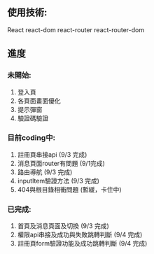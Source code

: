 ## 使用技術:
React
react-dom
react-router
react-router-dom

## 進度

### 未開始:
1. 登入頁
2. 各頁面畫面優化
3. 提示彈窗
4. 驗證碼驗證

### 目前coding中:
1. 註冊頁串接api (9/3 完成)
2. 消息頁面router有問題 (9/1完成)
3. 路由導航 (9/3 完成)
4. inputItem驗證方法 (9/3 完成)
5. 404與根目錄相衝問題 (暫緩，卡住中)

### 已完成:
1. 首頁及消息頁面及切換 (9/3 完成)
2. 權限api串接及成功與失敗跳轉判斷 (9/4 完成)
3. 註冊頁form驗證功能及成功跳轉判斷 (9/4 完成)




